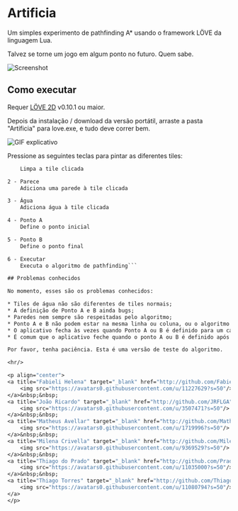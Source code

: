 # Artificia

Um simples experimento de pathfinding A* usando o framework LÖVE da linguagem Lua.

Talvez se torne um jogo em algum ponto no futuro. Quem sabe.

![Screenshot](http://i.avll.ml/00009.png)

## Como executar

Requer [LÖVE 2D](http://love2d.org/) v0.10.1 ou maior.

Depois da instalação / download da versão portátil, arraste a pasta "Artificia"
para love.exe, e tudo deve correr bem.

![GIF explicativo](http://i.avll.ml/00007.gif)

Pressione as seguintes teclas para pintar as diferentes tiles:

```1 - Clear
    Limpa a tile clicada

2 - Parece
    Adiciona uma parede à tile clicada

3 - Água
    Adiciona água à tile clicada

4 - Ponto A
    Define o ponto inicial

5 - Ponto B
    Define o ponto final

6 - Executar
    Executa o algoritmo de pathfinding```

## Problemas conhecidos

No momento, esses são os problemas conhecidos:

* Tiles de água não são diferentes de tiles normais;
* A definição de Ponto A e B ainda bugs;
* Paredes nem sempre são respeitadas pelo algoritmo;
* Ponto A e B não podem estar na mesma linha ou coluna, ou o algoritmo não funciona;
* O aplicativo fecha às vezes quando Ponto A ou B é definido para um canto do mapa;
* É comum que o aplicativo feche quando o ponto A ou B é definido após um redimensionamento do mapa;

Por favor, tenha paciência. Esta é uma versão de teste do algoritmo.

<hr/>

<p align="center">
<a title="Fabieli Helena" target="_blank" href="http://github.com/FabieliHelena">
    <img src="https://avatars0.githubusercontent.com/u/11227629?s=50"/>
</a>&nbsp;&nbsp;
<a title="João Ricardo" target="_blank" href="http://github.com/JRFLGA">
    <img src="https://avatars0.githubusercontent.com/u/3507471?s=50"/>
</a>&nbsp;&nbsp;
<a title="Matheus Avellar" target="_blank" href="http://github.com/MatheusAvellar">
    <img src="https://avatars0.githubusercontent.com/u/1719996?s=50"/>
</a>&nbsp;&nbsp;
<a title="Milena Crivella" target="_blank" href="http://github.com/MilenaCrivella">
    <img src="https://avatars0.githubusercontent.com/u/9369529?s=50"/>
</a>&nbsp;&nbsp;
<a title="Thiago do Prado" target="_blank" href="http://github.com/PradoTPS">
    <img src="https://avatars0.githubusercontent.com/u/11035000?s=50"/>
</a>&nbsp;&nbsp;
<a title="Thiago Torres" target="_blank" href="http://github.com/ThiagoZx">
    <img src="https://avatars0.githubusercontent.com/u/11080794?s=50"/>
</a>
</p>
